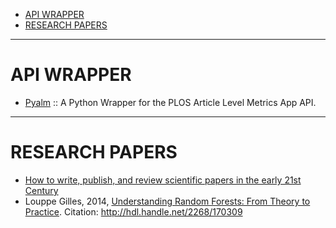 * [API WRAPPER](#api-wrapper)
* [RESEARCH PAPERS](#research-papers)

----

# API WRAPPER
* [Pyalm](https://github.com/articlemetrics/pyalm) :: A Python Wrapper for the PLOS Article Level Metrics App API.

----

# RESEARCH PAPERS
+ [How to write, publish, and review scientific papers in the early 21st Century](https://github.com/swcarpentry/modern-scientific-authoring) 
+ Louppe Gilles, 2014, [Understanding Random Forests: From Theory to Practice](http://orbi.ulg.ac.be/handle/2268/170309). Citation: http://hdl.handle.net/2268/170309

